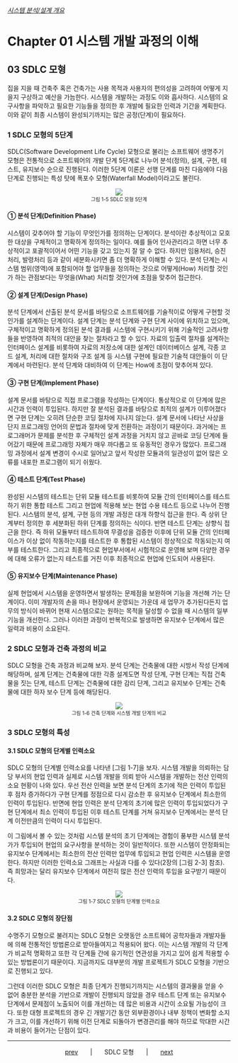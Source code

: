 ###### [시스템 분석/설계 개요](README.md)

# Chapter 01 시스템 개발 과정의 이해

## 03 SDLC 모형

집을 지을 때 건축주 혹은 건축가는 사용 목적과 사용자의 편의성을 고려하여 어떻게 지을지 구상하고 예산을 가늠한다. 시스템을 개발하는 과정도 이와 흡사하다. 시스템의 요구사항을 파악하고 필요한 기능들을 정의한 후 개발에 필요한 인력과 기간을 계획한다. 이와 같이 최종 시스템이 완성되기까지는 많은 공정(단계)이 필요하다.

### 1 SDLC 모형의 5단계

SDLC(Software Development Life Cycle) 모형으로 불리는 소프트웨어 생명주기 모형은 전통적으로 소프트웨어의 개발 단계 5단계로 나누어 분석(정의), 설계, 구현, 테스트, 유지보수 순으로 진행된다. 이러한 5단계 이론은 선행 단계를 마친 다음에야 다음 단계로 진행되는 특성 탓에 폭포수 모형(Waterfall Model)이라고도 불린다.

<figure style="text-align:center">
    <img src="https://user-images.githubusercontent.com/75299843/106076089-39363b00-6152-11eb-9e6a-9c52a5d12057.jpg">
    <figcaption style="font-size: 0.8em">그림 1-5 SDLC 모형 5단계</figcaption>
</figure>

#### ① 분석 단계(Definition Phase)

시스템이 갖추어야 할 기능이 무엇인가를 정의하는 단계이다. 분석이란 추상적이고 모호한 대상을 구체적이고 명확하게 정의하는 일이다. 예를 들어 인사관리라고 하면 너무 추상적이고 포괄적이어서 어떤 기능을 갖고 있는지 잘 알 수 없다. 하지만 임용처리, 승진처리, 발령처리 등과 같이 세분화시키면 좀 더 명확하게 이해할 수 있다. 분석 단계는 시스템 범위(영역)에 포함되어야 할 업무들을 정의하는 것으로 어떻게(How) 처리할 것인가 하는 관점보다는 무엇을(What) 처리할 것인가에 초점을 맞추어 접근한다.

#### ② 설계 단계(Design Phase)

분석 단계에서 산출된 분석 문서를 바탕으로 소프트웨어를 기술적이로 어떻게 구현할 것인가를 설계하는 단계이다. 설계 단계는 분석 단계와 구현 단계 사이에 위치하고 있으며, 구체적이고 명확하게 정의된 분석 결과를 시스템에 구현시키기 위해 기술적인 고려사항들을 반영하여 최적의 대안을 찾는 절차라고 할 수 있다. 자료의 입출력 절차를 설계하는 인터페이스 설계를 비롯하여 자료의 저장소에 대한 설계인 데이터베이스 설계, 각종 코드 설계, 처리에 대한 절차와 구조 설계 등 시스템 구현에 필요한 기술적 대안들이 이 단계에서 마련된다. 분석 단계와 대비하여 이 단계는 How에 초점이 맞추어져 있다.

#### ③ 구현 단계(Implement Phase)

설계 문서를 바탕으로 직접 프로그램을 작성하는 단계이다. 통상적으로 이 단계에 많은 시간과 인력이 투입된다. 하지만 잘 분석된 결과를 바탕으로 최적의 설계가 이루어졌다면 구현 단계는 오히려 단순한 코딩 절차에 지나지 않는다. 설계 문서에 나타난 사상을 단지 프로그래밍 언어의 문법과 절차에 맞게 전환하는 과정이기 때문이다. 과거에는 프로그래머가 문제를 분석한 후 구체적인 설계 과정을 거치지 않고 곧바로 코딩 단계에 들어갔기 때문에 프로그래밍 자체가 매우 까다롭고 또 유동적인 경우가 많았다. 프로그래밍 과정에서 설계 변경이 수시로 일어났고 앞서 작성한 모듈과의 일관성이 없어 많은 오류를 내포한 프로그램이 되기 쉬웠다.

#### ④ 테스트 단계(Test Phase)

완성된 시스템의 테스트는 단위 모듈 테스트를 비롯하여 모듈 간의 인터페이스를 테스트하기 위한 통합 테스트 그리고 현업에 적용해 보는 현업 수용 테스트 등으로 나누어 진행된다. 시스템의 분석, 설계, 구현 등의 개발 과정은 대개 하향식 접근을 한다. 즉 상위 단계부터 정의한 후 세분화된 하위 단계를 정의하는 식이다. 반면 테스트 단계는 상향식 접근을 한다. 즉 하위 모듈부터 테스트하여 무결성을 검증한 이후에 단위 모듈 간의 인터페이스가 이상 없이 작동하는지를 테스트한 후 통합된 시스템이 정상적으로 작동되는지 여부를 테스트한다. 그리고 최종적으로 현업부서에서 시험적으로 운영해 보며 다양한 경우에 대해 오류가 없는지 테스트를 거친 이후 최종적으로 현업에 인도되어 사용된다.

#### ⑤ 유지보수 단계(Maintenance Phase)

실제 현업에서 시스템을 운영하면서 발생하는 문제점을 보완하며 기능을 개선해 가는 단계이다. 이미 개발자의 손을 떠나 현장에서 운영되는 가운데 새 업무가 추가된다든지 업무의 방식이 바뀌어 현재 시스템으로는 원하는 목적을 달성할 수 없을 때 시스템의 일부 기능을 개선한다. 그러나 이러한 과정이 반복적으로 발생하면 유지보수 단계에서 많은 일력과 비용이 소요된다.

### 2 SDLC 모형과 건축 과정의 비교

SDLC 모형을 건축 과정과 비교해 보자. 분석 단계는 건축물에 대한 시방서 작성 단계에 해당하며, 설계 단계는 건축물에 대한 각종 설계도면 작성 단계, 구현 단계는 직접 건축물을 짓는 단계, 테스트 단계는 건축물에 대한 감리 단계, 그리고 유지보수 단계는 건축물에 대한 하자 보수 단계 등에 해당된다.

<figure style="text-align:center">
    <img src="https://user-images.githubusercontent.com/75299843/106076096-3c312b80-6152-11eb-9d01-631392b53739.jpg">
    <figcaption style="font-size: 0.8em">그림 1-6 건축 단계와 시스템 개발 단계의 비교</figcaption>
</figure>

### 3 SDLC 모형의 특성

#### 3.1 SDLC 모형의 단계별 인력소요

SDLC 모형의 단계별 인력소요를 나타낸 [그림 1-7]을 보자. 시스템 개발을 의뢰하는 담당 부서의 현업 인력과 실제로 시스템 개발을 의뢰 받아 시스템을 개발하는 전산 인력의 소요 현황이 나와 있다. 우선 전산 인력을 보면 분석 단계의 초기에 적은 인력이 투입된 후 점차 증가하다가 구현 단계를 정점으로 다시 감소한 후 유지보수 단계에서 최소한의 인력이 투입된다. 반면에 현업 인력은 분석 단계의 초기에 많은 인력이 투입되었다가 구현 단계에서 최소 인력이 투입된 이후 테스트 단계를 거쳐 유지보수 단계에서는 분석 단계 이전만큼의 인력이 다시 투입된다.

이 그림에서 볼 수 있는 것처럼 시스템 분석의 초기 단계에는 경험이 풍부한 시스템 분석가가 투입되어 현업의 요구사항을 분석하는 것이 일반적이다. 또한 시스템이 안정화되는 유지보수 단계에서는 최소한의 전산 인력만 업무에 투입되고 현업 인력은 시스템을 운영한다. 하지만 이러한 인력소요 그래프는 사실과 다를 수 있다(2장의 [그림 2-3] 참조). 즉 희망과는 달리 유지보수 단계에서 여전히 많은 전산 인력의 투입을 요구받기 때문이다.

<figure style="text-align:center">
    <img src="https://user-images.githubusercontent.com/75299843/106076101-3dfaef00-6152-11eb-98fc-c877f8693686.jpg">
    <figcaption style="font-size: 0.8em">그림 1-7 SDLC 모형의 단계별 인력소요</figcaption>
</figure>

#### 3.2 SDLC 모형의 장단점

수명주기 모형으로 불려지는 SDLC 모형은 오랫동안 소프트웨어 공학자들과 개발자들에 의해 전통적인 방법론으로 받아들여지고 적용되어 왔다. 이는 시스템 개발의 각 단계가 비교적 명확하고 또한 각 단계들 간에 유기적인 연관성을 가지고 있어 쉽게 적용할 수 있는 방법론이기 때문이다. 지금까지도 대부분의 개발 프로젝트가 SDLC 모형을 기반으로 진행되고 있다.

그런데 이러한 SDLC 모형은 최종 단계가 진행되기까지는 시스템의 결과물을 얻을 수 없어 충분한 분석을 기반으로 개발이 진행되지 않았을 경우 테스트 단계 또는 유지보수 단계에서 문제점이 노출되어 이를 개선하는 데 많은 비용과 시간이 소요될 가능성이 크다. 또한 대형 프로젝트의 경우 긴 개발기간 동안 외부환경이나 내부 정책이 변화할 소지가 크고, 이를 개선하기 위해 이전 단계로 되돌아가 변경관리를 해야 하므로 막대한 시간과 비용이 들어가는 단점이 있다.

---

<p style="text-align:center">
    <a href="C01-02.md">prev</a>
    &nbsp; &nbsp; &nbsp; | &nbsp; &nbsp; &nbsp;
    SDLC 모형
    &nbsp; &nbsp; &nbsp; | &nbsp; &nbsp; &nbsp;
    <a href="C01-04.md">next</a>
</p>
